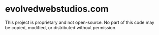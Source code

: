 # evolvedwebstudios.com
This project is proprietary and not open-source.  No part of this code may be copied, modified, or distributed without permission.
